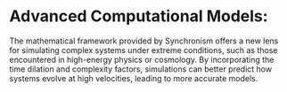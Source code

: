 # Advanced Computational Models:

The mathematical framework provided by Synchronism offers a new lens for
simulating complex systems under extreme conditions, such as those
encountered in high-energy physics or cosmology. By incorporating the
time dilation and complexity factors, simulations can better predict how
systems evolve at high velocities, leading to more accurate models.